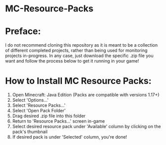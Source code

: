 # MC-Resource-Packs

Preface:
===========================================
I do not recommend cloning this repository as it is meant to be a collection of different completed projects, rather than being used for monitoring projects in-progress.
In any case, just download the specific .zip file you want and follow the process below to get it running in your game!


How to Install MC Resource Packs:
===========================================
1) Open Minecraft: Java Edition (Packs are compatible with versions 1.17+)
2) Select 'Options...'
3) Select 'Resource Packs...'
4) Select 'Open Pack Folder'
5) Drag desired .zip file into this folder
6) Return to 'Resource Packs...' screen in-game
7) Select desired resource pack under 'Available' column by clicking on the pack's thumbnail
8) If desired pack is under 'Selected' column, you're done!

